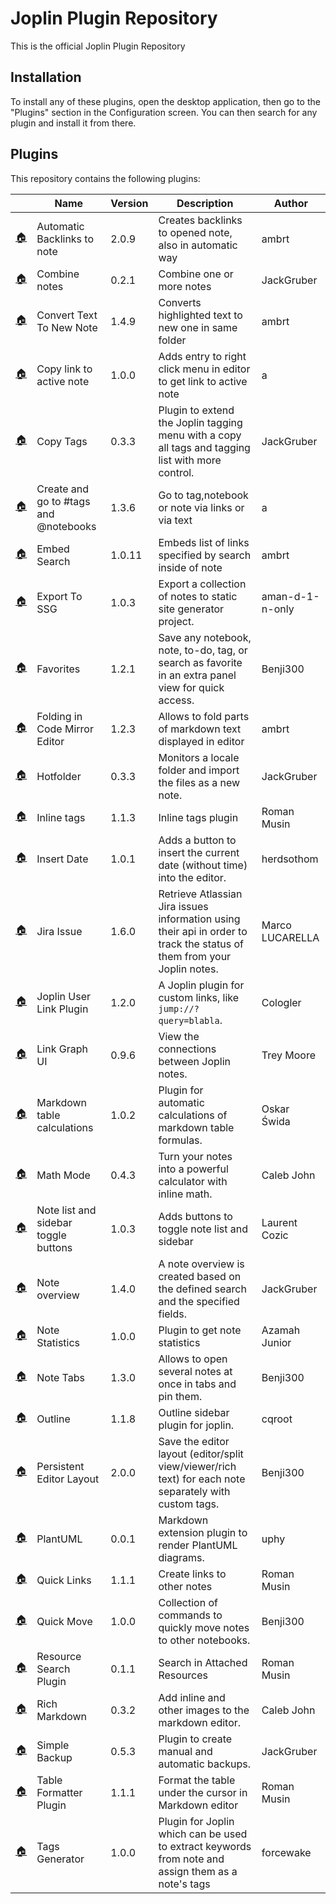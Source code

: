 # Joplin Plugin Repository

This is the official Joplin Plugin Repository

## Installation

To install any of these plugins, open the desktop application, then go to the "Plugins" section in the Configuration screen. You can then search for any plugin and install it from there.

## Plugins

This repository contains the following plugins:

<!-- PLUGIN_LIST -->
&nbsp; | Name | Version | Description | Author
--- | --- | --- | --- | ---
[🏠](https://discourse.joplinapp.org/t/insert-referencing-notes-backlinks-plugin/13632) | Automatic Backlinks to note | 2.0.9 | Creates backlinks to opened note, also in automatic way | ambrt
[🏠](https://github.com/JackGruber/joplin-plugin-combine-notes) | Combine notes | 0.2.1 | Combine one or more notes | JackGruber
[🏠](https://discourse.joplinapp.org/t/create-note-from-highlighted-text/12511) | Convert Text To New Note | 1.4.9 | Converts highlighted text to new one in same folder | ambrt
[🏠]() | Copy link to active note | 1.0.0 | Adds entry to right click menu in editor to get link to active note | a  
[🏠](https://github.com/JackGruber/joplin-plugin-copytags) | Copy Tags | 0.3.3 | Plugin to extend the Joplin tagging menu with a copy all tags and tagging list with more control. | JackGruber
[🏠](https://discourse.joplinapp.org/t/go-to-note-tag-or-notebook-via-highlighting-text-in-editor/12731) | Create and go to #tags and @notebooks | 1.3.6 | Go to tag,notebook or note via links or via text | a  
[🏠](https://discourse.joplinapp.org/t/embed-any-search-with-content/14328) | Embed Search | 1.0.11 | Embeds list of links specified by search inside of note | ambrt
[🏠](https://github.com/aman-d-1-n-only/joplin-exports-to-ssg#readme) | Export To SSG | 1.0.3 | Export a collection of notes to static site generator project. | aman-d-1-n-only
[🏠](https://github.com/benji300/joplin-favorites) | Favorites | 1.2.1 | Save any notebook, note, to-do, tag, or search as favorite in an extra panel view for quick access. | Benji300
[🏠](https://discourse.joplinapp.org/t/persistent-text-folding-in-editor/16183) | Folding in Code Mirror Editor | 1.2.3 | Allows to fold parts of markdown text displayed in editor | ambrt
[🏠](https://github.com/JackGruber/joplin-plugin-hotfolder/blob/master/README.md) | Hotfolder | 0.3.3 | Monitors a locale folder and import the files as a new note. | JackGruber
[🏠](https://discourse.joplinapp.org/t/plugin-inline-tags/14192) | Inline tags | 1.1.3 | Inline tags plugin | Roman Musin
[🏠](https://github.com/herdsothom/joplin-insert-date) | Insert Date | 1.0.1 | Adds a button to insert the current date (without time) into the editor. | herdsothom
[🏠](https://github.com/marc0l92/joplin-plugin-jira-issue#readme) | Jira Issue | 1.6.0 | Retrieve Atlassian Jira issues information using their api in order to track the status of them from your Joplin notes. | Marco LUCARELLA
[🏠](https://github.com/Cologler/userlink-joplin) | Joplin User Link Plugin | 1.2.0 | A Joplin plugin for custom links, like `jump://?query=blabla`. | Cologler
[🏠](https://github.com/treymo/joplin-link-graph) | Link Graph UI | 0.9.6 | View the connections between Joplin notes. | Trey Moore
[🏠](https://github.com/oswida/joplin-markdown-calc) | Markdown table calculations | 1.0.2 | Plugin for automatic calculations of markdown table formulas. | Oskar Świda
[🏠](https://github.com/CalebJohn/joplin-math-mode#readme) | Math Mode | 0.4.3 | Turn your notes into a powerful calculator with inline math. | Caleb John
[🏠](https://github.com/laurent22/joplin/tree/dev/packages/plugins/ToggleSidebars) | Note list and sidebar toggle buttons | 1.0.3 | Adds buttons to toggle note list and sidebar | Laurent Cozic
[🏠](https://github.com/JackGruber/joplin-plugin-note-overview/blob/master/README.md) | Note overview | 1.4.0 | A note overview is created based on the defined search and the specified fields. | JackGruber
[🏠](https://github.com/Kaid00/joplin-note-statistics#readme) | Note Statistics | 1.0.0 | Plugin to get note statistics | Azamah Junior
[🏠](https://github.com/benji300/joplin-note-tabs) | Note Tabs | 1.3.0 | Allows to open several notes at once in tabs and pin them. | Benji300
[🏠](https://github.com/cqroot/joplin-outline) | Outline | 1.1.8 | Outline sidebar plugin for joplin. | cqroot
[🏠](https://github.com/benji300/joplin-persistent-layout) | Persistent Editor Layout | 2.0.0 | Save the editor layout (editor/split view/viewer/rich text) for each note separately with custom tags. | Benji300
[🏠](https://github.com/uphy/joplin-plantuml-plugin) | PlantUML | 0.0.1 | Markdown extension plugin to render PlantUML diagrams. | uphy
[🏠](https://discourse.joplinapp.org/t/quick-links-plugin/14214) | Quick Links | 1.1.1 | Create links to other notes | Roman Musin
[🏠](https://github.com/benji300/joplin-quick-move) | Quick Move | 1.0.0 | Collection of commands to quickly move notes to other notebooks. | Benji300
[🏠](https://github.com/roman-r-m/joplin-plugin-resource-search) | Resource Search Plugin | 0.1.1 | Search in Attached Resources | Roman Musin
[🏠](https://github.com/CalebJohn/joplin-rich-markdown#readme) | Rich Markdown | 0.3.2 | Add inline and other images to the markdown editor. | Caleb John
[🏠](https://github.com/JackGruber/joplin-plugin-backup/blob/master/README.md) | Simple Backup | 0.5.3 | Plugin to create manual and automatic backups. | JackGruber
[🏠](https://github.com/roman-r-m/joplin-plugin-table-formatter) | Table Formatter Plugin | 1.1.1 | Format the table under the cursor in Markdown editor | Roman Musin
[🏠](https://github.com/forcewake/joplin-tags-generator) | Tags Generator | 1.0.0 | Plugin for Joplin which can be used to extract keywords from note and assign them as a note's tags | forcewake
<!-- PLUGIN_LIST -->

